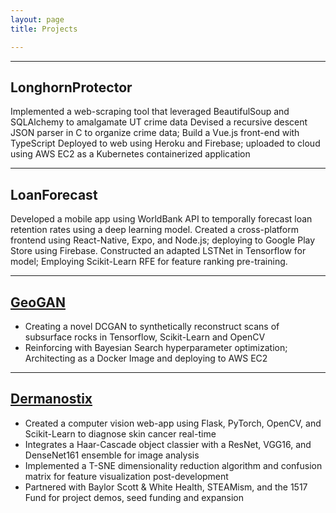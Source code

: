 ```yaml
---
layout: page
title: Projects

---
```


---
LonghornProtector                      
---							
Implemented a web-scraping tool that leveraged BeautifulSoup and SQLAlchemy to amalgamate UT crime data
Devised a recursive descent JSON parser in C to organize crime data;  Build a Vue.js front-end with TypeScript
Deployed to web using Heroku and Firebase; uploaded to cloud using AWS EC2 as a Kubernetes containerized application

---
LoanForecast										        
---
Developed a mobile app using WorldBank API to temporally forecast loan retention rates using a deep learning model.
Created a cross-platform frontend using React-Native, Expo, and Node.js; deploying to Google Play Store using Firebase.
Constructed an adapted LSTNet in Tensorflow for model; Employing Scikit-Learn RFE for feature ranking pre-training.

---
[GeoGAN](https://deepnote.com/workspace/pranav-srinivasan-65105231-1d54-4355-a58f-4e7b4b5b7d02/project/GAN-Rock-Image-Reconstruction-0f95b2c8-4aca-4c96-bd6d-412f443db968/notebook/notebook-d5393806433848a0b48aef14f71b8e52?)	
---
 - Creating a novel DCGAN to synthetically reconstruct scans of subsurface rocks in Tensorflow, Scikit-Learn and OpenCV
 - Reinforcing with Bayesian Search hyperparameter optimization; Architecting as a Docker Image and deploying to AWS EC2

---
[Dermanostix](https://github.com/pranavSrini/dermanostix)
---
 - Created a computer vision web-app using Flask, PyTorch, OpenCV, and Scikit-Learn to diagnose skin cancer real-time
 - Integrates a Haar-Cascade object classier with a ResNet, VGG16, and DenseNet161 ensemble for image analysis
 - Implemented a T-SNE dimensionality reduction algorithm and confusion matrix for feature visualization post-development
 - Partnered with Baylor Scott & White Health, STEAMism, and the 1517 Fund for project demos, seed funding and expansion

